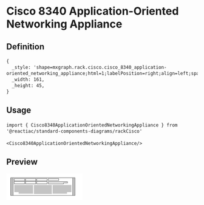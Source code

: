 # Cisco 8340 Application-Oriented Networking Appliance

## Definition

```
{
  _style: 'shape=mxgraph.rack.cisco.cisco_8340_application-oriented_networking_appliance;html=1;labelPosition=right;align=left;spacingLeft=15;dashed=0;shadow=0;fillColor=#ffffff;',
  _width: 161,
  _height: 45,
}
```

## Usage

```
import { Cisco8340ApplicationOrientedNetworkingAppliance } from '@reactiac/standard-components-diagrams/rackCisco'

<Cisco8340ApplicationOrientedNetworkingAppliance/>
```

## Preview

<img src="./cisco-8340-application-oriented-networking-appliance.png" width="200"/>

